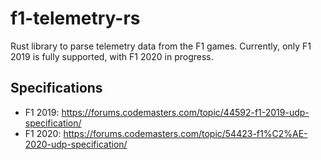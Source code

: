 # f1-telemetry-rs

Rust library to parse telemetry data from the F1 games. Currently, only F1 2019 is fully supported, with F1 2020 in progress.

## Specifications
* F1 2019: https://forums.codemasters.com/topic/44592-f1-2019-udp-specification/
* F1 2020: https://forums.codemasters.com/topic/54423-f1%C2%AE-2020-udp-specification/

